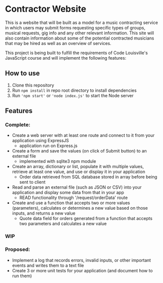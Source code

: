 # Contractor Website

This is a website that will be built as a model for a music contracting service in which users may submit forms requesting specific types of groups, musical requests, gig info and 
any other relevant information. This site will also contain information about some of the potential contracted musicians that may be hired as well as an overview of 
services.

This project is being built to fulfill the requirements of Code Louisville's JavaScript course and will implement the following features:

## How to use
1. Clone this repository
2. Run `npm install` in repo root directory to install dependencies
3. Run `'npm start'` or `'node index.js'` to start the Node server

## Features
### Complete: 
- Create a web server with at least one route and connect to it from your application using ExpressJS 
    - application run on Express.js
- Create a form and save the values (on click of Submit button) to an external file 
    - implemented with sqlite3 npm module
- Create an array, dictionary or list, populate it with multiple values, retrieve at least one value, and use or display it in your application 
    - Order data retrieved from SQL database stored in array before being sent to client
- Read and parse an external file (such as JSON or CSV) into your application and display some data from that in your app 
    - READ functionality through '/request/orderData' route
- Create and use a function that accepts two or more values (parameters), calculates or determines a new value based on those inputs, and returns a new value
    - Quote data field for orders generated from a function that accepts two parameters and calculates a new value

### WIP



### Proposed:

- Implement a log that records errors, invalid inputs, or other important events and writes them to a text file
- Create 3 or more unit tests for your application (and document how to run them)

